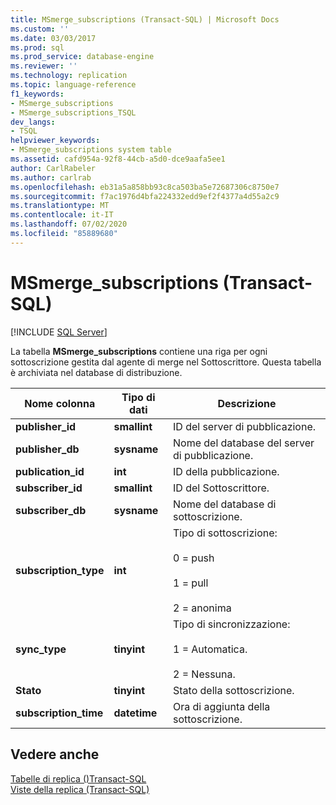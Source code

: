 ```yaml
---
title: MSmerge_subscriptions (Transact-SQL) | Microsoft Docs
ms.custom: ''
ms.date: 03/03/2017
ms.prod: sql
ms.prod_service: database-engine
ms.reviewer: ''
ms.technology: replication
ms.topic: language-reference
f1_keywords:
- MSmerge_subscriptions
- MSmerge_subscriptions_TSQL
dev_langs:
- TSQL
helpviewer_keywords:
- MSmerge_subscriptions system table
ms.assetid: cafd954a-92f8-44cb-a5d0-dce9aafa5ee1
author: CarlRabeler
ms.author: carlrab
ms.openlocfilehash: eb31a5a858bb93c8ca503ba5e72687306c8750e7
ms.sourcegitcommit: f7ac1976d4bfa224332edd9ef2f4377a4d55a2c9
ms.translationtype: MT
ms.contentlocale: it-IT
ms.lasthandoff: 07/02/2020
ms.locfileid: "85889680"
---
```

# <a name="msmerge_subscriptions-transact-sql"></a>MSmerge_subscriptions (Transact-SQL)
[!INCLUDE [SQL Server](../../includes/applies-to-version/sqlserver.md)]

  La tabella **MSmerge_subscriptions** contiene una riga per ogni sottoscrizione gestita dal agente di merge nel Sottoscrittore. Questa tabella è archiviata nel database di distribuzione.  
  
|Nome colonna|Tipo di dati|Descrizione|  
|-----------------|---------------|-----------------|  
|**publisher_id**|**smallint**|ID del server di pubblicazione.|  
|**publisher_db**|**sysname**|Nome del database del server di pubblicazione.|  
|**publication_id**|**int**|ID della pubblicazione.|  
|**subscriber_id**|**smallint**|ID del Sottoscrittore.|  
|**subscriber_db**|**sysname**|Nome del database di sottoscrizione.|  
|**subscription_type**|**int**|Tipo di sottoscrizione:<br /><br /> 0 = push<br /><br /> 1 = pull<br /><br /> 2 = anonima|  
|**sync_type**|**tinyint**|Tipo di sincronizzazione:<br /><br /> 1 = Automatica.<br /><br /> 2 = Nessuna.|  
|**Stato**|**tinyint**|Stato della sottoscrizione.|  
|**subscription_time**|**datetime**|Ora di aggiunta della sottoscrizione.|  
  
## <a name="see-also"></a>Vedere anche  
 [Tabelle di replica &#40;&#41;Transact-SQL](../../relational-databases/system-tables/replication-tables-transact-sql.md)   
 [Viste della replica &#40;Transact-SQL&#41;](../../relational-databases/system-views/replication-views-transact-sql.md)  
  
  
